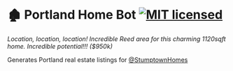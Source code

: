 # 🏚 Portland Home Bot [![MIT licensed](https://img.shields.io/badge/license-MIT-blue.svg)](https://raw.githubusercontent.com/lirien/portland_home_bot/master/LICENSE.md)

_Location, location, location! Incredible Reed area for this charming 1120sqft home. Incredible potential!!! ($950k)_

Generates Portland real estate listings for [@StumptownHomes](http://twitter.com/stumptownhomes)


